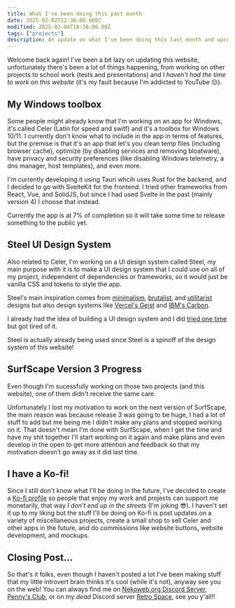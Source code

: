 ```yaml
---
title: What I've been doing this past month
date: 2025-02-02T12:36:00.000Z
modified: 2025-03-04T18:38:00.00Z
tags: ["projects"]
description: An update on what I've been doing this last month and upcoming projects and updates.
---
```


Welcome back again! I've been a bit lazy on updating this website, unfortunately there's been a lot of things happening, from working on other projects to school work (tests and presentations) and I <i>haven't had the time to work on this website</i> (it's my fault because I'm addicted to YouTube 😔).

## My Windows toolbox

Some people might already know that I'm working on an app for Windows, it's called Celer (Latin for speed and switf) and it's a toolbox for Windows 10/11. I currently don't know what to include in the app in terms of features, but the premise is that it's an app that let's you clean temp files (including browser cache), optimize (by disabling services and removing bloatware), have privacy and security preferences (like disabling Windows telemetry, a dns manager, host templates), and even more.

I'm currently developing it using Tauri whcih uses Rust for the backend, and I decided to go with SvelteKit for the frontend. I tried other frameworks from React, Vue, and SolidJS, but since I had used Svelte in the past (mainly version 4) I choose that instead.

Currently the app is at 7% of completion so it will take some time to release something to the public yet.

## Steel UI Design System

Also related to Celer, I'm working on a UI design system called Steel, my main purpose with it is to make a UI design system that I could use on all of my project, independent of dependencies or frameworks, so it would just be vanilla CSS and tokens to style the app.

Steel's main inspiration comes from [minimalism](https://en.wikipedia.org/wiki/Minimalism), [brutalist](https://brutalist-web.design/), and [utilitarist](https://en.wikipedia.org/wiki/Utilitarian_design) designs but also design systems like [Vercel's Geist](https://vercel.com/geist/introduction) and [IBM's Carbon](https://carbondesignsystem.com/).

I already had the idea of building a UI design system and I did [tried one time](https://github.com/surfscape/surfkit) but got tired of it.

Steel is actually already being used since Steel is a spinoff of the design system of this website!

## SurfScape Version 3 Progress

Even though I'm sucessfully working on those two projects (and this website), one of them didn't receive the same care.

Unfortunately I lost my motivation to work on the next version of SurfScape, the main reason was because release 3 was going to be huge, I had a lot of stuff to add but me being me I didn't make any plans and stopped working on it. That doesn't mean I'm done with SurfScape, when I get the time and have my shit together I'll start working on it again and make plans and even develop in the open to get more attention and feedback so that my motivation doesn't go away as it did last time.

## I have a Ko-fi!

Since I still don't know what I'll be doing in the future, I've decided to create a [Ko-fi profile](https://ko-fi.com/reduxflakes) so people that enjoy my work and projects can support me monetarily, that way _I don't end up in the streets_ (I'm joking 😎).
I haven't set it up to my liking but the stuff I'll be doing on Ko-fi is post updates on a variety of miscellaneous projects, create a small shop to sell Celer and other apps in the future, and do commissions like website buttons, website development, and mockups.

## Closing Post...

So that's it folks, even though I haven't posted a lot I've been making stuff that my little introvert brain thinks it's cool (while it's not), anyway see you on the web! You can always find me on [Nekoweb.org Discord Server](https://discord.gg/Hc9Vhy78tR), [Penny's Club](https://discord.gg/eSBb68a), or on my _dead_ Discord server [Retro Space](https://discord.gg/dY4GSudRxv), see you y'all!!
